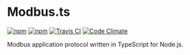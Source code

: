 # Modbus.ts

[![npm](https://img.shields.io/npm/v/modbus.ts.svg?style=flat-square)](https://www.npmjs.com/package/modbus.ts)
[![npm](https://img.shields.io/npm/l/modbus.ts.svg?style=flat-square)](https://github.com/mojzu/modbus.ts/blob/master/LICENCE)
[![Travis CI](https://img.shields.io/travis/mojzu/modbus.ts.svg?style=flat-square)](https://travis-ci.org/mojzu/modbus.ts)
[![Code Climate](https://img.shields.io/codeclimate/coverage/github/mojzu/modbus.ts.svg?style=flat-square)](https://codeclimate.com/github/mojzu/modbus.ts)

Modbus application protocol written in TypeScript for Node.js.
